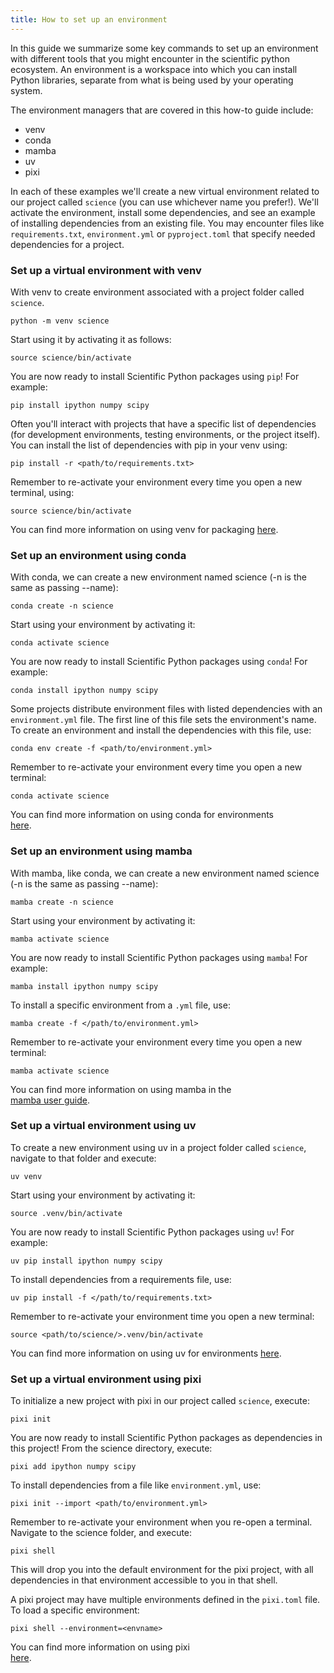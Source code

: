 ```yaml
---
title: How to set up an environment
---
```


In this guide we summarize some key commands to set up an environment
with different tools that you might encounter in the scientific python 
ecosystem. An environment is a workspace into which you can install Python
libraries, separate from what is being used by your operating system.

The environment managers that are covered in this how-to guide include:
- venv
- conda
- mamba
- uv
- pixi

In each of these examples we'll create a new virtual environment related to our 
project called `science` (you can use whichever name you prefer!). We'll activate 
the environment, install some dependencies, and see 
an example of installing dependencies from an existing file. You may encounter 
files like `requirements.txt`, `environment.yml` or `pyproject.toml` that specify 
needed dependencies for a project.  

### Set up a virtual environment with venv

With venv to create  environment associated with a project folder called `science`. 

```shell
python -m venv science
```

Start using it by activating it as follows:

```shell
source science/bin/activate
```

You are now ready to install Scientific Python packages using `pip`! For example:

```shell
pip install ipython numpy scipy
```

Often you'll interact with projects that have a specific list of dependencies (for development 
environments, testing environments, or the project itself). You can install the list of dependencies
with pip in your venv using: 

```shell
pip install -r <path/to/requirements.txt>
```

Remember to re-activate your environment every time you open a new terminal, using:

```shell
source science/bin/activate
```

You can find more information on using venv for packaging 
[here](https://packaging.python.org/en/latest/guides/installing-using-pip-and-virtual-environments/).

### Set up an environment using conda 

With conda, we can create a new environment named science (-n is the same as passing --name):

```shell
conda create -n science
```

Start using your environment by activating it: 

```shell
conda activate science
```

You are now ready to install Scientific Python packages using `conda`!
For example:

```shell
conda install ipython numpy scipy
```

Some projects distribute environment files with listed dependencies with an `environment.yml` file. 
The first line of this file sets the environment's name. To
create an environment and install the dependencies with this file, use: 

```shell
conda env create -f <path/to/environment.yml>
```

Remember to re-activate your environment every time you open a new terminal:

```shell
conda activate science
```

You can find more information on using conda for environments  
[here](https://docs.conda.io/projects/conda/en/latest/user-guide/tasks/manage-environments.html).

### Set up an environment using mamba 

With mamba, like conda, we can create a new environment named science (-n is the same as passing --name):

```shell
mamba create -n science
```

Start using your environment by activating it: 

```shell
mamba activate science
```

You are now ready to install Scientific Python packages using `mamba`!
For example:

```shell
mamba install ipython numpy scipy
```

To install a specific environment from a `.yml` file, use: 

```shell
mamba create -f </path/to/environment.yml>
```

Remember to re-activate your environment every time you open a new terminal:

```shell
mamba activate science
```

You can find more information on using mamba in the   
[mamba user guide](https://mamba.readthedocs.io/en/latest/user_guide/mamba.html).

### Set up a virtual environment using uv 

To create a new environment using uv in a project folder called `science`, 
navigate to that folder and execute:  

```shell
uv venv
```

Start using your environment by activating it: 

```shell
source .venv/bin/activate
```

You are now ready to install Scientific Python packages using `uv`!
For example:

```shell
uv pip install ipython numpy scipy
```

To install dependencies from a requirements file, use: 

```shell
uv pip install -f </path/to/requirements.txt>
```

Remember to re-activate your environment time you open a new terminal:

```shell
source <path/to/science/>.venv/bin/activate
```

You can find more information on using uv for environments 
[here](https://docs.astral.sh/uv/pip/environments/#creating-a-virtual-environment).

### Set up a virtual environment using pixi 

To initialize a new project with pixi in our project called `science`, execute:   

```shell
pixi init 
```

You are now ready to install Scientific Python packages as dependencies in this project!
From the science directory, execute:

```shell
pixi add ipython numpy scipy
```

To install dependencies from a file like `environment.yml`, use: 

```shell
pixi init --import <path/to/environment.yml>
```

Remember to re-activate your environment when you re-open a terminal. Navigate to 
the science folder, and execute:

```shell
pixi shell 
```

This will drop you into the default environment for the pixi project, with all 
dependencies in that environment accessible to you in that shell. 

A pixi project may have multiple environments defined in the `pixi.toml` file. To 
load a specific environment: 

```shell
pixi shell --environment=<envname> 
```

You can find more information on using pixi  
[here](https://prefix.dev/docs/pixi/basic_usage).






